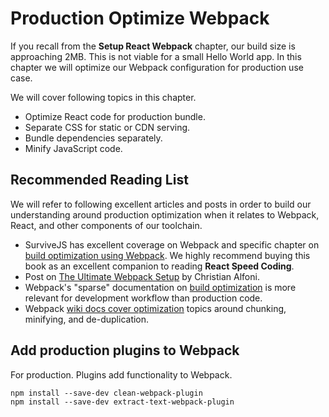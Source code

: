 # Production Optimize Webpack

If you recall from the **Setup React Webpack** chapter, our build size is approaching 2MB.
This is not viable for a small Hello World app. In this chapter we will optimize our Webpack
configuration for production use case.

We will cover following topics in this chapter.

- Optimize React code for production bundle.
- Separate CSS for static or CDN serving.
- Bundle dependencies separately.
- Minify JavaScript code.

## Recommended Reading List

We will refer to following excellent articles and posts in order to build our understanding
around production optimization when it relates to Webpack, React, and other components of our toolchain.

- SurviveJS has excellent coverage on Webpack and specific chapter on [build optimization using Webpack][1]. We highly recommend buying this book as an excellent companion to reading **React Speed Coding**.
- Post on [The Ultimate Webpack Setup][2] by Christian Alfoni.
- Webpack's "sparse" documentation on [build optimization][3] is more relevant for development workflow than production code.
- Webpack [wiki docs cover optimization][4] topics around chunking, minifying, and de-duplication.

## Add production plugins to Webpack

For production. Plugins add functionality to Webpack.

```
npm install --save-dev clean-webpack-plugin
npm install --save-dev extract-text-webpack-plugin
```

[1]: http://survivejs.com/webpack_react/building_kanban/
[2]: http://www.christianalfoni.com/articles/2015_04_19_The-ultimate-webpack-setup
[3]: http://webpack.github.io/docs/build-performance.html
[4]: https://github.com/webpack/docs/wiki/optimization
